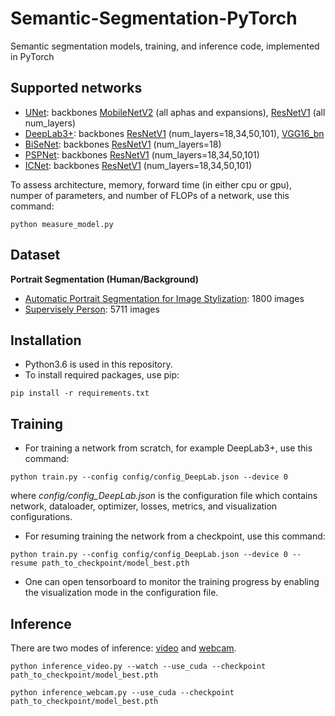 # Semantic-Segmentation-PyTorch
Semantic segmentation models, training, and inference code, implemented in PyTorch

## Supported networks
* [UNet](https://arxiv.org/abs/1505.04597): backbones [MobileNetV2](https://arxiv.org/abs/1801.04381) (all aphas and expansions), [ResNetV1](https://arxiv.org/abs/1512.03385) (all num_layers)
* [DeepLab3+](https://arxiv.org/abs/1802.02611): backbones [ResNetV1](https://arxiv.org/abs/1512.03385) (num_layers=18,34,50,101), [VGG16_bn](https://arxiv.org/abs/1409.1556)
* [BiSeNet](https://arxiv.org/abs/1808.00897): backbones [ResNetV1](https://arxiv.org/abs/1512.03385) (num_layers=18)
* [PSPNet](https://arxiv.org/abs/1612.01105): backbones [ResNetV1](https://arxiv.org/abs/1512.03385) (num_layers=18,34,50,101)
* [ICNet](https://arxiv.org/abs/1704.08545): backbones [ResNetV1](https://arxiv.org/abs/1512.03385) (num_layers=18,34,50,101)

To assess architecture, memory, forward time (in either cpu or gpu), numper of parameters, and number of FLOPs of a network, use this command:
```
python measure_model.py
```

## Dataset
**Portrait Segmentation (Human/Background)**
* [Automatic Portrait Segmentation for Image Stylization](http://xiaoyongshen.me/webpage_portrait/index.html): 1800 images
* [Supervisely Person](https://hackernoon.com/releasing-supervisely-person-dataset-for-teaching-machines-to-segment-humans-1f1fc1f28469): 5711 images

## Installation
* Python3.6 is used in this repository.
* To install required packages, use pip:
```
pip install -r requirements.txt
```

## Training
* For training a network from scratch, for example DeepLab3+, use this command:
```
python train.py --config config/config_DeepLab.json --device 0
```
where *config/config_DeepLab.json* is the configuration file which contains network, dataloader, optimizer, losses, metrics, and visualization configurations.
* For resuming training the network from a checkpoint, use this command:
```
python train.py --config config/config_DeepLab.json --device 0 --resume path_to_checkpoint/model_best.pth
```
* One can open tensorboard to monitor the training progress by enabling the visualization mode in the configuration file.

## Inference
There are two modes of inference: [video](https://github.com/AntiAegis/Semantic-Segmentation-PyTorch/blob/master/inference_video.py) and [webcam](https://github.com/AntiAegis/Semantic-Segmentation-PyTorch/blob/master/inference_webcam.py).
```
python inference_video.py --watch --use_cuda --checkpoint path_to_checkpoint/model_best.pth
```
```
python inference_webcam.py --use_cuda --checkpoint path_to_checkpoint/model_best.pth
```
